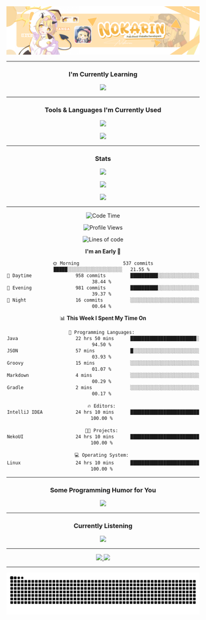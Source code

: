 <picture>
  <img src='./assets/github_banner.png' />
</picture>

---
<h3 align='center'>I'm Currently Learning</h3>
<p align='center'>
  <picture>
    <img src='https://skillicons.dev/icons?i=java,laravel,postgresql'/>
  </picture>
</p>

---

<h3 align='center'>Tools & Languages I'm Currently Used</h3>
<p align='center'>
  <picture>
    <img src='https://skillicons.dev/icons?i=java,js,ts,py,html,css,react,tailwindcss,github,git,nodejs,gradle,vscode,express,mysql,postgresql,mongodb,laravel,discordjs,figma,idea,npm&perline=11'/>
  </picture>
</p>
<p align='center'>
  <picture>
    <img src='https://skillicons.dev/icons?i=ae,blender,ps,unreal,pr&perline=10'/>
  </picture>
</p>

---

<div align='center'>
  <h3>Stats</h3>

  <p>
    <picture>
      <source
        srcset='https://github-readme-stats.vercel.app/api/top-langs?username=nokarin-dev&show_icons=true&locale=en&layout=compact&theme=transparent&hide_border=true'
        media='(prefers-color-scheme: dark)'
      />
      <source
        srcset='https://github-readme-stats.vercel.app/api/top-langs?username=nokarin-dev&show_icons=true'
        media='(prefers-color-scheme: light), (prefers-color-scheme: no-preference)'
      />
      <img src='https://github-readme-stats.vercel.app/api/top-langs?username=nokarin-dev&show_icons=true' />
    </picture>
  </p>

  <p>
    <picture>
      <source
        srcset='https://github-readme-stats.vercel.app/api?username=nokarin-dev&include_all_commits=true&show_icons=true&locale=en&theme=transparent&hide_border=true'
        media='(prefers-color-scheme: dark)'
      />
      <source
        srcset='https://github-readme-stats.vercel.app/api?username=nokarin-dev&show_icons=true'
        media='(prefers-color-scheme: light), (prefers-color-scheme: no-preference)'
      />
      <img src='https://github-readme-stats.vercel.app/api?username=nokarin-dev&show_icons=true' />
    </picture>
  </p>

  <p>
    <picture>
      <source
        srcset='https://github-readme-streak-stats.herokuapp.com/?user=nokarin-dev&show_icons=true&theme=transparent&locale=en&theme=transparent&hide_border=true'
        media='(prefers-color-scheme: dark)'
      />
      <source
        srcset='https://github-readme-streak-stats.herokuapp.com/?user=nokarin-dev&show_icons=true'
        media='(prefers-color-scheme: light), (prefers-color-scheme: no-preference)'
      />
      <img src='https://github-readme-streak-stats.herokuapp.com/?user=nokarin-dev&show_icons=true' />
    </picture>
  </p>
  
---

<!--START_SECTION:waka-->
![Code Time](http://img.shields.io/badge/Code%20Time-3%2C462%20hrs%2037%20mins-blue)

![Profile Views](http://img.shields.io/badge/Profile%20Views-99-blue)

![Lines of code](https://img.shields.io/badge/From%20Hello%20World%20I%27ve%20Written-13.0%20million%20lines%20of%20code-blue)

**I'm an Early 🐤** 

```text
🌞 Morning                537 commits         █████░░░░░░░░░░░░░░░░░░░░   21.55 % 
🌆 Daytime                958 commits         ██████████░░░░░░░░░░░░░░░   38.44 % 
🌃 Evening                981 commits         ██████████░░░░░░░░░░░░░░░   39.37 % 
🌙 Night                  16 commits          ░░░░░░░░░░░░░░░░░░░░░░░░░   00.64 % 
```


📊 **This Week I Spent My Time On** 

```text
💬 Programming Languages: 
Java                     22 hrs 50 mins      ████████████████████████░   94.50 % 
JSON                     57 mins             █░░░░░░░░░░░░░░░░░░░░░░░░   03.93 % 
Groovy                   15 mins             ░░░░░░░░░░░░░░░░░░░░░░░░░   01.07 % 
Markdown                 4 mins              ░░░░░░░░░░░░░░░░░░░░░░░░░   00.29 % 
Gradle                   2 mins              ░░░░░░░░░░░░░░░░░░░░░░░░░   00.17 % 

🔥 Editors: 
IntelliJ IDEA            24 hrs 10 mins      █████████████████████████   100.00 % 

🐱‍💻 Projects: 
NekoUI                   24 hrs 10 mins      █████████████████████████   100.00 % 

💻 Operating System: 
Linux                    24 hrs 10 mins      █████████████████████████   100.00 % 
```


<!--END_SECTION:waka-->

---

<h3 align='center'>Some Programming Humor for You</h3>
<div align="center">
  <picture>
    <img src="https://readme-jokes.vercel.app/api?theme=default" />
  </picture>
</div>

---

<h3 align='center'>Currently Listening</h3>
<div align="center">
  <picture>
    <img src="https://spotify-github-profile.kittinanx.com/api/view?uid=31j2y46lpoffglel3rrpccvecumq&cover_image=true&theme=natemoo-re&show_offline=false&background_color=121212&interchange=false&bar_color=404db0&bar_color_cover=false" />
  </picture>
</div>

---

<div align='center'>
  <a href='https://discord.strivo.xyz'>
    <img src='https://skillicons.dev/icons?i=discord' />
  </a>
  <a href='https://github.com/nokarin-dev'>
    <img src='https://skillicons.dev/icons?i=github' />
  </a>
</div>

---

<div align='center'>
  <picture>
    <img src='https://raw.githubusercontent.com/nokarin-dev/nokarin-dev/output/snake.svg' />
  </picture>
</div>
